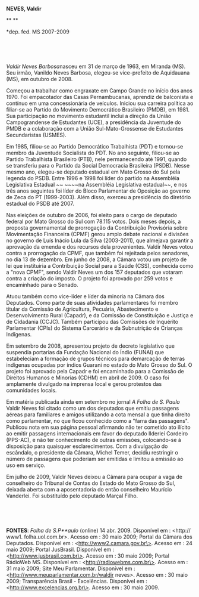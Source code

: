 **NEVES, Valdir**

** **

\*dep. fed. MS 2007-2009

 

 

*Valdir Neves Barbosa*nasceu em 31 de março de 1963, em Miranda (MS).
Seu irmão, Vanildo Neves Barbosa, elegeu-se vice-prefeito de Aquidauana
(MS), em outubro de 2008.

Começou a trabalhar como engraxate em Campo Grande no início dos anos
1970. Foi empacotador das Casas Pernambucanas, aprendiz de balconista e
contínuo em uma concessionária de veículos. Iniciou sua carreira
política ao filiar-se ao Partido do Movimento Democrático Brasileiro
(PMDB), em 1981. Sua participação no movimento estudantil inclui a
direção da União Campograndense de Estudantes (UCE), a presidência da
Juventude do PMDB e a colaboração com a União Sul-Mato-Grossense de
Estudantes Secundaristas (USMES).

Em 1985, filiou-se ao Partido Democrático Trabalhista (PDT) e tornou-se
membro da Juventude Socialista do PDT. No ano seguinte, filiou-se ao
Partido Trabalhista Brasileiro (PTB), nele permanecendo até 1991, quando
se transferiu para o Partido da Social Democracia Brasileira (PSDB).
Nesse mesmo ano, elegeu-se deputado estadual em Mato Grosso do Sul pela
legenda do PSDB. Entre 1996 e 1998 foi líder do partido na Assembléia
Legislativa Estadual ~~ ~~~~na Assembléia Legislativa estadual~~, e nos
três anos seguintes foi líder do Bloco Parlamentar de Oposição ao
governo de Zeca do PT (1999-2003). Além disso, exerceu a presidência do
diretório estadual do PSDB até 2007.

Nas eleições de outubro de 2006, foi eleito para o cargo de deputado
federal por Mato Grosso do Sul com 78.115 votos. Dois meses depois, a
proposta governamental de prorrogação da Contribuição Provisória sobre
Movimentação Financeira (CPMF) gerou amplo debate nacional e divisões no
governo de Luís Inácio Lula da Silva (2003-2011), que almejava garantir
a aprovação da emenda e dos recursos dela provenientes. Valdir Neves
votou contra a prorrogação da CPMF, que também foi rejeitada pelos
senadores, no dia 13 de dezembro. Em junho de 2008, a Câmara votou um
projeto de lei que instituiria a Contribuição Social para a Saúde (CSS),
conhecida como a "nova CPMF", sendo Valdir Neves um dos 157 deputados
que votaram contra a criação do imposto. O projeto foi aprovado por 259
votos e encaminhado para o Senado.

Atuou também como vice-líder e líder da minoria na Câmara dos Deputados.
Como parte de suas atividades parlamentares foi membro titular da
Comissão de Agricultura, Pecuária, Abastecimento e Desenvolvimento Rural
(Capadr), e da Comissão de Constituição e Justiça e de Cidadania (CCJC).
Também participou das Comissões de Inquérito Parlamentar (CPIs) do
Sistema Carcerário e da Subnutrição de Crianças Indígenas.

Em setembro de 2008, apresentou projeto de decreto legislativo que
suspendia portarias da Fundação Nacional do Índio (FUNAI) que
estabeleciam a formação de grupos técnicos para demarcação de terras
indígenas ocupadas por índios Guarani no estado do Mato Grosso do Sul. O
projeto foi aprovado pela Capadr e foi encaminhado para a Comissão de
Direitos Humanos e Minorias (CDHM) em abril de 2009. O caso foi
amplamente divulgado na imprensa local e gerou protestos das comunidades
locais.

Em matéria publicada ainda em setembro no jornal *A* *Folha de S. Paulo*
Valdir Neves foi citado como um dos deputados que emitiu passagens
aéreas para familiares e amigos utilizando a cota mensal a que tinha
direito como parlamentar, no que ficou conhecido como a "farra das
passagens". Publicou nota em sua página pessoal afirmando não ter
cometido ato ilícito ao emitir passagens internacionais em favor do
deputado Ilderlei Cordeiro (PPS-AC), e não ter conhecimento de outras
emissões, colocando-se à disposição para quaisquer esclarecimentos. Com
a divulgação do escândalo, o presidente da Câmara, Michel Temer, decidiu
restringir o número de passagens que poderiam ser emitidas e limitou a
emissão ao uso em serviço.

Em julho de 2009, Valdir Neves deixou a Câmara para ocupar a vaga de
conselheiro do Tribunal de Contas do Estado do Mato Grosso do Sul,
deixada aberta com a aposentadoria do então conselheiro Maurício
Vanderlei. Foi substituído pelo deputado Marçal Filho.

 

 

**FONTES**: *Folha de S.P**aulo* (online) 14 abr. 2009. Disponível em :
\<http:// www1. folha.uol.com.br\>. Acesso em : 30 maio 2009; Portal da
Câmara dos Deputados. Disponível em : \<http://www2.camara.gov.br\>.
Acesso em : 24 maio 2009; Portal JusBrasil. Disponível em :
\<http://www.jusbrasil.com.br\>. Acesso em : 30 maio 2009; Portal
RádioWeb MS. Disponível em : \<http://radiowebms.com.br\>. Acesso em :
31 maio 2009; Site Meu Parlamentar. Disponível em :
\<http://www.meuparlamentar.com.br/waldir neves\>. Acesso em : 30 maio
2009; Transparência Brasil - Excelências. Disponível em :
\<http://www.excelencias.org.br\>. Acesso em : 30 maio 2009.

 

 

 

 

 

 

 

 

 

 

 

 

